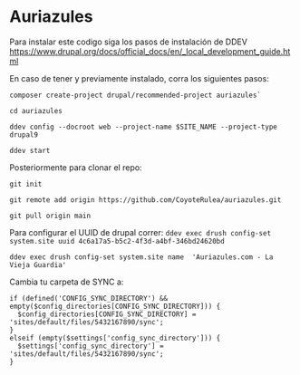 # Auriazules

Para instalar este codigo siga los pasos de instalación de DDEV
https://www.drupal.org/docs/official_docs/en/_local_development_guide.html

En caso de tener y previamente instalado, corra los siguientes pasos:
```
composer create-project drupal/recommended-project auriazules`

cd auriazules

ddev config --docroot web --project-name $SITE_NAME --project-type drupal9

ddev start
```

Posteriormente para clonar el repo:
```
git init

git remote add origin https://github.com/CoyoteRulea/auriazules.git

git pull origin main
```

Para configurar el UUID de drupal correr:
`ddev exec drush config-set system.site uuid 4c6a17a5-b5c2-4f3d-a4bf-346bd24620bd`

`ddev exec drush config-set system.site name  'Auriazules.com - La Vieja Guardia'`


Cambia tu carpeta de SYNC a:
```
if (defined('CONFIG_SYNC_DIRECTORY') && empty($config_directories[CONFIG_SYNC_DIRECTORY])) {
  $config_directories[CONFIG_SYNC_DIRECTORY] = 'sites/default/files/5432167890/sync';
}
elseif (empty($settings['config_sync_directory'])) {
  $settings['config_sync_directory'] = 'sites/default/files/5432167890/sync';
}
```

